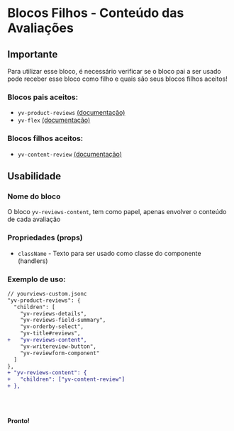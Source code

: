 # Blocos Filhos - Conteúdo das Avaliações

## Importante

Para utilizar esse bloco, é necessário verificar se o bloco pai a ser usado pode receber esse bloco como filho e quais são seus blocos filhos aceitos!

### Blocos pais aceitos:

 - `yv-product-reviews` [(documentação)](https://github.com/yourviewsbyhiplatform/documentacoes/blob/master/Instala%C3%A7%C3%A3o%20personaliz%C3%A1vel%20-%20Bloco%20de%20reviews.md)
 - `yv-flex` [(documentação)](https://github.com/yourviewsbyhiplatform/documentacoes/blob/master/Blocos%20Filhos%20-%20Flex%20Box.md)

### Blocos filhos aceitos:

 - `yv-content-review` [(documentação)](https://github.com/yourviewsbyhiplatform/documentacoes/blob/master/Blocos%20Filhos%20-%20Conte%C3%BAdo%20Interno%20das%20avalia%C3%A7%C3%B5es.md) 

## Usabilidade

### Nome do bloco

O bloco `yv-reviews-content`, tem como papel, apenas envolver o conteúdo de cada avaliação

### Propriedades (props)

 - `className` - Texto para ser usado como classe do componente (handlers)

### Exemplo de uso:

```diff
// yourviews-custom.jsonc
"yv-product-reviews": {
  "children": [
    "yv-reviews-details",
    "yv-reviews-field-summary",
    "yv-orderby-select",
    "yv-title#reviews",
+   "yv-reviews-content",
    "yv-writereview-button",
    "yv-reviewform-component"
  ]
},
+ "yv-reviews-content": {
+   "children": ["yv-content-review"]
+ },
```

<br>
<br>

**Pronto!**

<!--stackedit_data:
eyJoaXN0b3J5IjpbODU3ODExMjQ4XX0=
-->